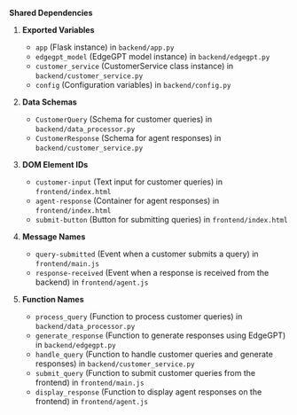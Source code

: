 **Shared Dependencies**

1. **Exported Variables**
   - `app` (Flask instance) in `backend/app.py`
   - `edgegpt_model` (EdgeGPT model instance) in `backend/edgegpt.py`
   - `customer_service` (CustomerService class instance) in `backend/customer_service.py`
   - `config` (Configuration variables) in `backend/config.py`

2. **Data Schemas**
   - `CustomerQuery` (Schema for customer queries) in `backend/data_processor.py`
   - `CustomerResponse` (Schema for agent responses) in `backend/customer_service.py`

3. **DOM Element IDs**
   - `customer-input` (Text input for customer queries) in `frontend/index.html`
   - `agent-response` (Container for agent responses) in `frontend/index.html`
   - `submit-button` (Button for submitting queries) in `frontend/index.html`

4. **Message Names**
   - `query-submitted` (Event when a customer submits a query) in `frontend/main.js`
   - `response-received` (Event when a response is received from the backend) in `frontend/agent.js`

5. **Function Names**
   - `process_query` (Function to process customer queries) in `backend/data_processor.py`
   - `generate_response` (Function to generate responses using EdgeGPT) in `backend/edgegpt.py`
   - `handle_query` (Function to handle customer queries and generate responses) in `backend/customer_service.py`
   - `submit_query` (Function to submit customer queries from the frontend) in `frontend/main.js`
   - `display_response` (Function to display agent responses on the frontend) in `frontend/agent.js`